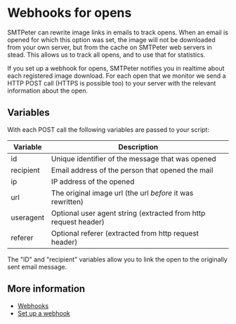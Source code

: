 # Webhooks for opens

SMTPeter can rewrite image links in emails to track opens. When an email
is opened for which this option was set, the image will not be downloaded from your
own server, but from the cache on SMTPeter web servers in stead. This
allows us to track all opens, and to use that for statistics.

If you set up a webhook for opens, SMTPeter notifies you in realtime
about each registered image download. For each open that we monitor we send 
a HTTP POST call (HTTPS is possible too) to your server with the relevant 
information about the open.


## Variables

With each POST call the following variables are passed to your script:

| Variable  | Description                                                        |
|-----------|--------------------------------------------------------------------|
| id        | Unique identifier of the message that was opened                   |
| recipient | Email address of the person that opened the mail                   |
| ip        | IP address of the opened                                           |
| url       | The original image url (the url <i>before</i> it was rewritten)    |
| useragent | Optional user agent string (extracted from http request header)    |
| referer   | Optional referer (extracted from http request header)              |

The "ID" and "recipient" variables allow you to link the open to the 
originally sent email message.

## More information

* [Webhooks](./webhooks)
* [Set up a webhook](./webhook-setup)
